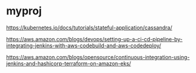 # myproj

https://kubernetes.io/docs/tutorials/stateful-application/cassandra/

https://aws.amazon.com/blogs/devops/setting-up-a-ci-cd-pipeline-by-integrating-jenkins-with-aws-codebuild-and-aws-codedeploy/


https://aws.amazon.com/blogs/opensource/continuous-integration-using-jenkins-and-hashicorp-terraform-on-amazon-eks/
